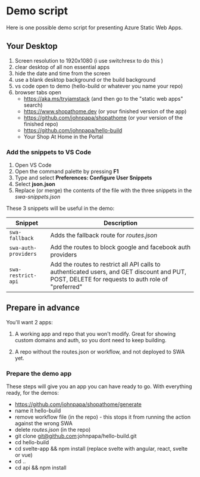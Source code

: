 # Demo script

Here is one possible demo script for presenting Azure Static Web Apps.

## Your Desktop

1. Screen resolution to 1920x1080 (i use switchresx to do this )
1. clear desktop of all non essential apps
1. hide the date and time from the screen
1. use a blank desktop background or the build background
1. vs code open to demo (hello-build or whatever you name your repo)
1. browser tabs open
   - https://aka.ms/tryjamstack (and then go to the "static web apps" search)
   - https://www.shopathome.dev (or your finished version of the app)
   - https://github.com/johnpapa/shopathome (or your version of the finished repo)
   - https://github.com/johnpapa/hello-build
   - Your Shop At Home in the Portal

### Add the snippets to VS Code

1. Open VS Code
1. Open the command palette by pressing **F1**
1. Type and select **Preferences: Configure User Snippets**
1. Select **json.json**
1. Replace (or merge) the contents of the file with the three snippets in the _swa-snippets.json_

These 3 snippets will be useful in the demo:

| Snippet              | Description                                                                                                                                      |
| -------------------- | ------------------------------------------------------------------------------------------------------------------------------------------------ |
| `swa-fallback`       | Adds the fallback route for _routes.json_                                                                                                        |
| `swa-auth-providers` | Add the routes to block google and facebook auth providers                                                                                       |
| `swa-restrict-api`   | Add the routes to restrict all API calls to authenticated users, and GET discount and PUT, POST, DELETE for requests to auth role of "preferred" |

## Prepare in advance

You'll want 2 apps:

1. A working app and repo that you won't modify. Great for showing custom domains and auth, so you dont need to keep building.

1. A repo without the routes.json or workflow, and not deployed to SWA yet.

### Prepare the demo app

These steps will give you an app you can have ready to go. With everything ready, for the demos:

- https://github.com/johnpapa/shopathome/generate
- name it hello-build
- remove workflow file (in the repo) - this stops it from running the action against the wrong SWA
- delete _routes.json_ (in the repo)
- git clone git@github.com:johnpapa/hello-build.git
- cd hello-build
- cd svelte-app && npm install (replace svelte with angular, react, svelte or vue)
- cd ..
- cd api && npm install
